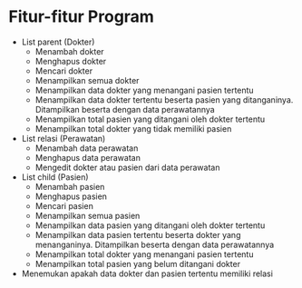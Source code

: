 # Fitur-fitur Program

- List parent (Dokter)
  - Menambah dokter
  - Menghapus dokter
  - Mencari dokter
  - Menampilkan semua dokter
  - Menampilkan data dokter yang menangani pasien tertentu
  - Menampilkan data dokter tertentu beserta pasien yang ditanganinya. Ditampilkan beserta dengan data perawatannya
  - Menampilkan total pasien yang ditangani oleh dokter tertentu
  - Menampilkan total dokter yang tidak memiliki pasien
- List relasi (Perawatan)
  - Menambah data perawatan
  - Menghapus data perawatan
  - Mengedit dokter atau pasien dari data perawatan
- List child (Pasien)
  - Menambah pasien
  - Menghapus pasien
  - Mencari pasien
  - Menampilkan semua pasien
  - Menampilkan data pasien yang ditangani oleh dokter tertentu
  - Menampilkan data pasien tertentu beserta dokter yang menanganinya. Ditampilkan beserta dengan data perawatannya
  - Menampilkan total dokter yang menangani pasien tertentu
  - Menampilkan total pasien yang belum ditangani dokter
- Menemukan apakah data dokter dan pasien tertentu memiliki relasi